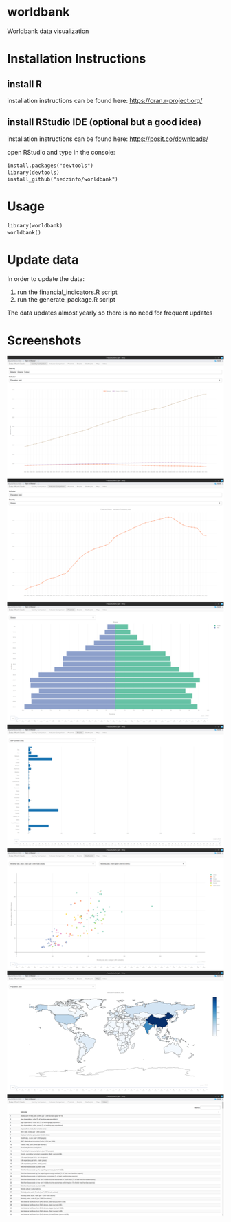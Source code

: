 # worldbank
Worldbank data visualization

# Installation Instructions
## install R
installation instructions can be found here: https://cran.r-project.org/  
## install RStudio IDE (optional but a good idea)  
installation instructions can be found here: https://posit.co/downloads/  

open RStudio and type in the console:
```
install.packages("devtools")
library(devtools)
install_github("sedzinfo/worldbank")
```

# Usage
```
library(worldbank)
worldbank()
```

# Update data

In order to update the data:
1. run the financial_indicators.R script
2. run the generate_package.R script

The data updates almost yearly so there is no need for frequent updates

# Screenshots

<img src="https://raw.githubusercontent.com/sedzinfo/worldbank/master/screenshot/worldbank1.png">
<img src="https://raw.githubusercontent.com/sedzinfo/worldbank/master/screenshot/worldbank2.png">
<img src="https://raw.githubusercontent.com/sedzinfo/worldbank/master/screenshot/worldbank3.png">
<img src="https://raw.githubusercontent.com/sedzinfo/worldbank/master/screenshot/worldbank4.png">
<img src="https://raw.githubusercontent.com/sedzinfo/worldbank/master/screenshot/worldbank5.png">
<img src="https://raw.githubusercontent.com/sedzinfo/worldbank/master/screenshot/worldbank6.png">
<img src="https://raw.githubusercontent.com/sedzinfo/worldbank/master/screenshot/worldbank7.png">
